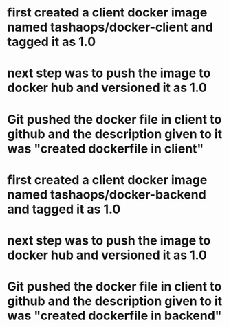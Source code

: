# first created a client docker image named tashaops/docker-client and tagged it as 1.0
# next step was to push the image to docker hub and versioned it as 1.0
# Git pushed the docker file in client to github and the description given to it was "created dockerfile in client"


# first created a client docker image named tashaops/docker-backend and tagged it as 1.0
# next step was to push the image to docker hub and versioned it as 1.0
# Git pushed the docker file in client to github and the description given to it was "created dockerfile in backend"

